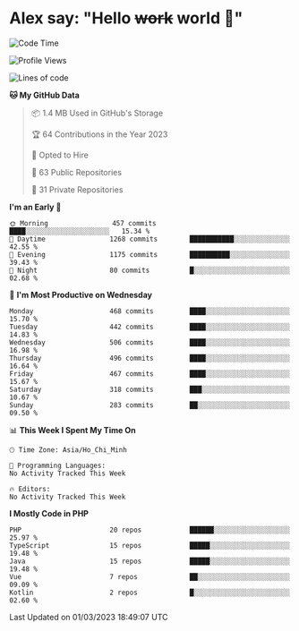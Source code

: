 # Alex say: "Hello ~~work~~ world 🐾"

<!--START_SECTION:waka-->
![Code Time](http://img.shields.io/badge/Code%20Time-839%20hrs%205%20mins-blue)

![Profile Views](http://img.shields.io/badge/Profile%20Views-0-blue)

![Lines of code](https://img.shields.io/badge/From%20Hello%20World%20I%27ve%20Written-30.5%20million%20lines%20of%20code-blue)

**🐱 My GitHub Data** 

> 📦 1.4 MB Used in GitHub's Storage 
 > 
> 🏆 64 Contributions in the Year 2023
 > 
> 💼 Opted to Hire
 > 
> 📜 63 Public Repositories 
 > 
> 🔑 31 Private Repositories 
 > 
**I'm an Early 🐤** 

```text
🌞 Morning                457 commits         ████░░░░░░░░░░░░░░░░░░░░░   15.34 % 
🌆 Daytime                1268 commits        ███████████░░░░░░░░░░░░░░   42.55 % 
🌃 Evening                1175 commits        ██████████░░░░░░░░░░░░░░░   39.43 % 
🌙 Night                  80 commits          █░░░░░░░░░░░░░░░░░░░░░░░░   02.68 % 
```
📅 **I'm Most Productive on Wednesday** 

```text
Monday                   468 commits         ████░░░░░░░░░░░░░░░░░░░░░   15.70 % 
Tuesday                  442 commits         ████░░░░░░░░░░░░░░░░░░░░░   14.83 % 
Wednesday                506 commits         ████░░░░░░░░░░░░░░░░░░░░░   16.98 % 
Thursday                 496 commits         ████░░░░░░░░░░░░░░░░░░░░░   16.64 % 
Friday                   467 commits         ████░░░░░░░░░░░░░░░░░░░░░   15.67 % 
Saturday                 318 commits         ███░░░░░░░░░░░░░░░░░░░░░░   10.67 % 
Sunday                   283 commits         ██░░░░░░░░░░░░░░░░░░░░░░░   09.50 % 
```


📊 **This Week I Spent My Time On** 

```text
🕑︎ Time Zone: Asia/Ho_Chi_Minh

💬 Programming Languages: 
No Activity Tracked This Week

🔥 Editors: 
No Activity Tracked This Week
```

**I Mostly Code in PHP** 

```text
PHP                      20 repos            ██████░░░░░░░░░░░░░░░░░░░   25.97 % 
TypeScript               15 repos            █████░░░░░░░░░░░░░░░░░░░░   19.48 % 
Java                     15 repos            █████░░░░░░░░░░░░░░░░░░░░   19.48 % 
Vue                      7 repos             ██░░░░░░░░░░░░░░░░░░░░░░░   09.09 % 
Kotlin                   2 repos             █░░░░░░░░░░░░░░░░░░░░░░░░   02.60 % 
```




 Last Updated on 01/03/2023 18:49:07 UTC
<!--END_SECTION:waka-->
